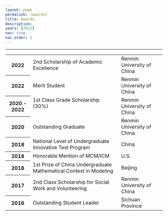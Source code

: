 ```yaml
---
layout: page
permalink: /awards/
title: Awards
description: 
years: [2022]
nav: true
nav_order: 1
---
```

<hr />
<div class="publications">
    <div class="table-responsive">
        <table class="table table-sm table-borderless">
        <tr>
            <th scope="row">2022</th>
            <td>2nd Scholarship of Academic Excellence</td>
            <td>Renmin University of China</td>
        </tr>
        <tr>
            <th scope="row">2022</th>
            <td>Merit Student</td>
            <td>Renmin University of China</td>
        </tr>
        <tr>
            <th scope="row">2020 - 2022</th>
            <td style="float: left;">1st Class Grade Scholarship (30%)</td>
            <td>Renmin University of China</td>
        </tr>
        <tr>
            <th scope="row">2020</th>
            <td>Outstanding Graduate</td>
            <td>Renmin University of China</td>
        </tr>
        <tr>
            <th scope="row">2018</th>
            <td>National Level of Undergraduate Innovative Test Program</td>
            <td>China</td>
        </tr>
        <tr>
            <th scope="row">2018</th>
            <td>Honorable Mention of MCM/ICM</td>
            <td>U.S.</td>
        </tr>
        <tr>
            <th scope="row">2018</th>
            <td>1st Prize of China Undergraduate Mathematical Contest in Modeling</td>
            <td>Beijing</td>
        </tr>
        <tr>
            <th scope="row">2017</th>
            <td>2nd Class Scholarship for Social Work and Volunteering</td>
            <td>Renmin University of China</td>
        </tr>
        <tr>
            <th scope="row">2016</th>
            <td>Outstanding Student Leader</td>
            <td>Sichuan Province</td>
        </tr>
        </table>
    </div>

</div>

